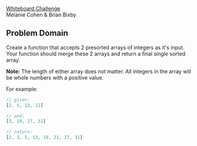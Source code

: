 [Whiteboard Challenge](https://github.com/codefellows-seattle-javascript-401d22/09-persistence/blob/master/CHALLENGE.md)  
Melanie Cohen & Brian Bixby

## Problem Domain

Create a function that accepts 2 presorted arrays of integers as it's input. Your function should merge these 2 arrays and return a final *single* sorted array.

**Note:** The length of either array does not matter.  All integers in the array will be whole numbers with a positive value. 

For example:
``` javascript
// given:
[2, 5, 13, 21]

// and:
[3, 19, 27, 31]

// return:
[2, 3, 5, 13, 19, 21, 27, 31]
```